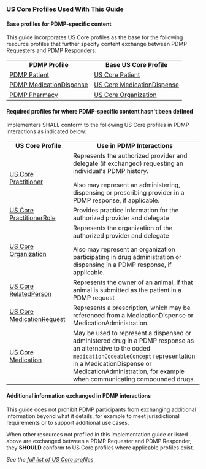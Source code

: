 ### US Core Profiles Used With This Guide

#### Base profiles for PDMP-specific content

This guide incorporates US Core profiles as the base for the following resource profiles that further specify content exchange between PDMP Requesters and PDMP Responders:

<p></p>

<table class="grid">
    <tbody>
        <tr>
              <td style="font-weight:bold;text-align:center">PDMP Profile</td>
            <td style="font-weight:bold;text-align:center">Base US Core Profile</td>
        </tr>
        <tr>
            <td><a href="StructureDefinition-pdmp-patient.html">PDMP Patient</a></td>
            <td><a href="https://hl7.org/fhir/us/core/StructureDefinition-us-core-patient.html">US Core Patient</a></td>
        </tr>
        <tr>
            <td><a href="StructureDefinition-pdmp-medicationdispense.html">PDMP MedicationDispense</a></td>
            <td><a href="https://hl7.org/fhir/us/core/StructureDefinition-us-core-medicationdispense.html">US Core MedicationDispense</a></td>
        </tr>
        <tr>
            <td><a href="StructureDefinition-pdmp-organization-pharmacy.html">PDMP Pharmacy</a></td>
            <td><a href="https://hl7.org/fhir/us/core/StructureDefinition-us-core-organization.html">US Core Organization</a></td>
        </tr>   
    </tbody>
</table>

<p></p>

#### Required profiles for where PDMP-specific content hasn't been defined

Implementers SHALL conform to the following US Core profiles in PDMP interactions as indicated below:

<p></p>

<table class="grid">
    <tbody>
        <tr>
              <td style="font-weight:bold;text-align:center">US Core Profile</td>
            <td style="font-weight:bold;text-align:center">Use in PDMP Interactions</td>
        </tr>
        <tr>
            <td><a href="https://hl7.org/fhir/us/core/StructureDefinition-us-core-practitioner.html">US Core Practitioner</a></td>
            <td>Represents the authorized provider and delegate (if exchanged) requesting an individual's PDMP history. 
            <p></p>
            Also may represent an administering, dispensing or prescribing provider in a PDMP response, if applicable.</td>
        </tr>
        <tr>
            <td><a href="https://hl7.org/fhir/us/core/StructureDefinition-us-core-practitionerrole.html">US Core PractitionerRole</a></td>
            <td>Provides practice information for the authorized provider and delegate</td>
        </tr>
        <tr>
             <td><a href="https://hl7.org/fhir/us/core/StructureDefinition-us-core-organization.html">US Core Organization</a></td>
            <td>Represents the organization of the authorized provider and delegate
            <p></p>
            Also may represent an organization participating in drug administration or dispensing in a PDMP response, if applicable.
            </td>
       </tr>   
        <tr>
             <td><a href="https://hl7.org/fhir/us/core/StructureDefinition-us-core-relatedperson.html">US Core RelatedPerson</a></td>
            <td>Represents the owner of an animal, if that animal is submitted as the patient in a PDMP request</td>
       </tr>   
         <tr>
             <td><a href="https://hl7.org/fhir/us/core/StructureDefinition-us-core-medicationrequest.html">US Core MedicationRequest</a></td>
            <td>Represents a prescription, which may be referenced from a MedicationDispense or MedicationAdministration.</td>
       </tr>   
        <tr>
             <td><a href="https://hl7.org/fhir/us/core/StructureDefinition-us-core-medication.html">US Core Medication</a></td>
            <td>May be used to represent a dispensed or administered drug in a PDMP response as an alternative to the coded <code>medicationCodeableConcept</code> representation in a MedicationDispense or MedicationAdministration, for example when communicating compounded drugs.</td>
       </tr>   
    </tbody>
</table>

<p></p>

#### Additional information exchanged in PDMP interactions

This guide does not prohibit PDMP participants from exchanging additional information beyond what it details, for example to meet jurisdictional requirements or to support additional use cases. 

When other resources not profiled in this implementation guide or listed above are exchanged between a PDMP Requester and PDMP Responder, they **SHOULD** conform to US Core profiles where applicable profiles exist.

<p></p>

*See the [full list of US Core profiles](https://www.hl7.org/fhir/us/core/profiles-and-extensions.html)*

<p></p>
<p></p>


